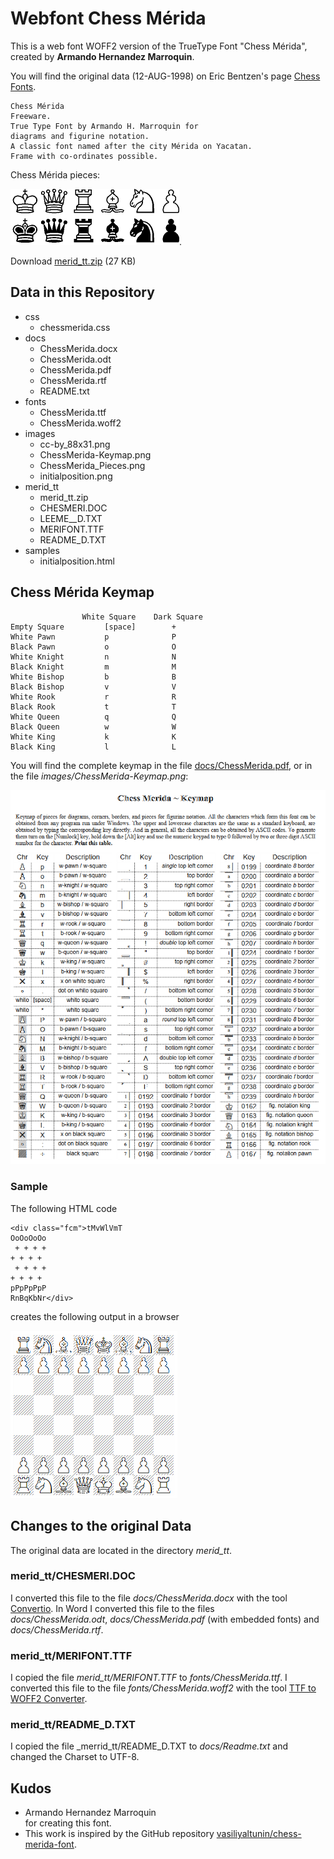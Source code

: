 # Webfont Chess Mérida
This is a web font WOFF2 version of the
TrueType Font "Chess Mérida", created by
__Armando Hernandez Marroquin__.

You will find the original data (12-AUG-1998)
on Eric Bentzen's page [Chess Fonts](https://www.enpassant.dk/chess/fonteng.htm#MERIDA).

```
Chess Mérida
Freeware.
True Type Font by Armando H. Marroquin for 
diagrams and figurine notation.
A classic font named after the city Mérida on Yacatan.
Frame with co-ordinates possible.
```

Chess Mérida pieces:

![Chess Mérida Pieces](images/ChessMerida_Pieces.png).
 
Download [merid_tt.zip](merid_tt/merid_tt.zip) (27 KB)

## Data in this Repository

* css
  * chessmerida.css
* docs
  * ChessMerida.docx
  * ChessMerida.odt
  * ChessMerida.pdf
  * ChessMerida.rtf
  * README.txt
* fonts
  * ChessMerida.ttf
  * ChessMerida.woff2
* images
  * cc-by_88x31.png
  * ChessMerida-Keymap.png
  * ChessMerida_Pieces.png
  * initialposition.png
* merid_tt
  * merid_tt.zip 
  * CHESMERI.DOC
  * LEEME__D.TXT
  * MERIFONT.TTF
  * README_D.TXT
* samples
  * initialposition.html

## Chess Mérida Keymap

```
                White Square    Dark Square
Empty Square         [space]        +
White Pawn           p              P
Black Pawn           o              O
White Knight         n              N
Black Knight         m              M
White Bishop         b              B
Black Bishop         v              V
White Rook           r              R
Black Rook           t              T
White Queen          q              Q
Black Queen          w              W
White King           k              K
Black King           l              L
```

You will find the complete keymap in the
file [docs/ChessMerida.pdf](docs/ChessMerida.pdf),
or in the file _images/ChessMerida-Keymap.png_:

![Chess Mérida Keymap](images/ChessMerida-Keymap.png)

### Sample
The following HTML code

```
<div class="fcm">tMvWlVmT
OoOoOoOo
 + + + +
+ + + +
 + + + +
+ + + +
pPpPpPpP
RnBqKbNr</div>
```

creates the following output in a browser

![inital position](images/initialposition.png)

## Changes to the original Data
The original data are located in the directory
_merid_tt_.

### merid_tt/CHESMERI.DOC
I converted this file to the file 
_docs/ChessMerida.docx_ with the tool
[Convertio](https://convertio.co/).
In Word I converted this file to the files  
_docs/ChessMerida.odt_, 
_docs/ChessMerida.pdf_ (with embedded fonts)
and _docs/ChessMerida.rtf_.

### merid_tt/MERIFONT.TTF
I copied the file _merid_tt/MERIFONT.TTF_ to
_fonts/ChessMerida.ttf_. I converted this file
to the file _fonts/ChessMerida.woff2_ with the tool 
[TTF to WOFF2 Converter](https://cloudconvert.com/ttf-to-woff2).

### merid_tt/README_D.TXT
I copied the file _merrid_tt/README_D.TXT 
to _docs/Readme.txt_ and changed the 
Charset to UTF-8.

## Kudos
* Armando Hernandez Marroquin  
  for creating this font.
* This work is inspired by the GitHub repository
[vasiliyaltunin/chess-merida-font](https://github.com/vasiliyaltunin/chess-merida-font).
